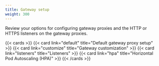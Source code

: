 ```yaml
---
title: Gateway setup
weight: 300
---
```


Review your options for configuring gateway proxies and the HTTP or HTTPS listeners on the gateway proxies.

{{< cards >}}
  {{< card link="default" title="Default gateway proxy setup" >}}
  {{< card link="customize" title="Gateway customization" >}}
  {{< card link="listeners" title="Listeners" >}}
  {{< card link="hpa" title="Horizontal Pod Autoscaling (HPA)" >}}
{{< /cards >}}
